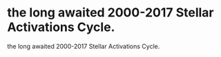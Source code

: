 # the long awaited 2000-2017 Stellar Activations Cycle.

the long awaited 2000-2017 Stellar Activations Cycle.